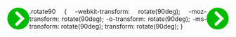 <br><br>
<div align="justify">
    <a href="https://github.com/Ouroboros-Tech/modul-pembelajaran/tree/main/3.%20Software%20Engineering/1.%20Introduction/2.%20Day%20To%20Day" target="_blank"><img src="https://github.com/Ouroboros-Tech/modul-pembelajaran/blob/main/image/right%20(1).png" align="right" height="50" width="50"></a>
    <a href="https://github.com/Ouroboros-Tech/modul-pembelajaran/blob/main/3.%20Software%20Engineering/1.%20Introduction/1.%20What%20is%20Software%20Engineer/README.md" target="_blank"><img src="https://github.com/Ouroboros-Tech/modul-pembelajaran/blob/main/image/right%20(1).png" align="left" height="50" width="50" class="rotate90"></a>
<div>

.rotate90 {
    -webkit-transform: rotate(90deg);
    -moz-transform: rotate(90deg);
    -o-transform: rotate(90deg);
    -ms-transform: rotate(90deg);
    transform: rotate(90deg);
}
